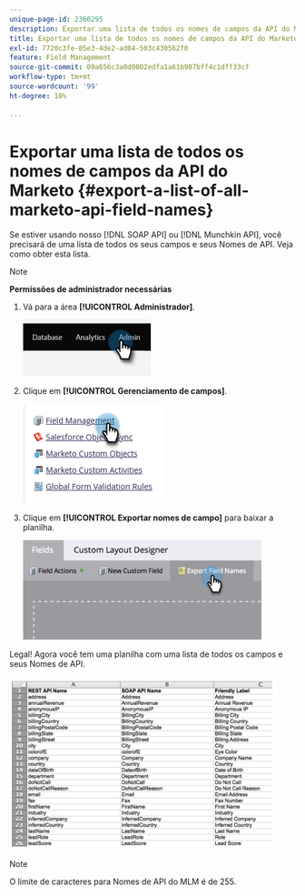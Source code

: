 ```yaml
---
unique-page-id: 2360295
description: Exportar uma lista de todos os nomes de campos da API do Marketo - Documentação do Marketo - Documentação do produto
title: Exportar uma lista de todos os nomes de campos da API do Marketo
exl-id: 7720c3fe-85e3-4de2-ad04-503c430562f0
feature: Field Management
source-git-commit: 09a656c3a0d0002edfa1a61b987bff4c1dff33cf
workflow-type: tm+mt
source-wordcount: '99'
ht-degree: 18%

---
```


# Exportar uma lista de todos os nomes de campos da API do Marketo {#export-a-list-of-all-marketo-api-field-names}

Se estiver usando nosso [!DNL SOAP API] ou [!DNL Munchkin API], você precisará de uma lista de todos os seus campos e seus Nomes de API. Veja como obter esta lista.

>[!NOTE]
>
>**Permissões de administrador necessárias**

1. Vá para a área **[!UICONTROL Administrador]**.

   ![](assets/export-a-list-of-all-marketo-api-field-names-1.png)

1. Clique em **[!UICONTROL Gerenciamento de campos]**.

   ![](assets/export-a-list-of-all-marketo-api-field-names-2.png)

1. Clique em **[!UICONTROL Exportar nomes de campo]** para baixar a planilha.

   ![](assets/export-a-list-of-all-marketo-api-field-names-3.png)

Legal! Agora você tem uma planilha com uma lista de todos os campos e seus Nomes de API.

![](assets/export-a-list-of-all-marketo-api-field-names-4.png)

>[!NOTE]
>
>O limite de caracteres para Nomes de API do MLM é de 255.
